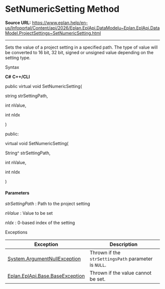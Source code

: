 # SetNumericSetting Method

**Source URL:** https://www.eplan.help/en-us/Infoportal/Content/api/2026/Eplan.EplApi.DataModelu~Eplan.EplApi.DataModel.ProjectSettings~SetNumericSetting.html

---

Sets the value of a project setting in a specified path. The type of value will be converted to 16 bit, 32 bit, signed or unsigned value depending on the setting type.

Syntax

**C#**
**C++/CLI**


public virtual void SetNumericSetting( 

   string strSettingPath,

   int nValue,

   int nIdx

)

public:

virtual void SetNumericSetting( 

   String^ strSettingPath,

   int nValue,

   int nIdx

)


#### Parameters

*strSettingPath*
:   Path to the project setting

*nValue*
:   Value to be set

*nIdx*
:   0-based index of the setting

Exceptions

| Exception | Description |
| --- | --- |
| [System.ArgumentNullException](#) | Thrown if the `strSettingsPath` parameter is `NULL`. |
| [Eplan.EplApi.Base.BaseException](Eplan.EplApi.Baseu~Eplan.EplApi.Base.BaseException.html) | Thrown if the value cannot be set. |

